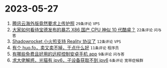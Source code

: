 # 2023-05-27

1. [腾讯云海外版竟然要求上传护照](https://www.v2ex.com/t/943347) `29条评论` `VPS`
1. [大家如何看待宝德发布的暴芯 X86 国产 CPU 神似 10 代酷睿？](https://www.v2ex.com/t/943346) `22条评论` `问与答`
1. [Shadowrocket 小火煎支持 Reality 协议了](https://www.v2ex.com/t/943345) `12条评论` `VPS`
1. [有个 huo.fo，卖又卖不掉，干点什么好](https://www.v2ex.com/t/943343) `11条评论` `程序员`
1. [有哪些免费且好用的远程控制安卓手机 app](https://www.v2ex.com/t/943341) `9条评论` `问与答`
1. [求大佬解惑，光猫有 ipv6，子设备获取不到 ipv6](https://www.v2ex.com/t/943340) `6条评论` `宽带症候群`
